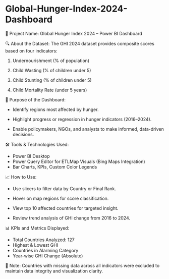 # Global-Hunger-Index-2024-Dashboard


📌 Project Name:
Global Hunger Index 2024 – Power BI Dashboard



🔍 About the Dataset:
The GHI 2024 dataset provides composite scores based on four indicators:

1. Undernourishment (% of population)

2. Child Wasting (% of children under 5)

3. Child Stunting (% of children under 5)

4. Child Mortality Rate (under 5 years)




🎯 Purpose of the Dashboard:

- Identify regions most affected by hunger.
  
- Highlight progress or regression in hunger indicators (2016–2024).
  
- Enable policymakers, NGOs, and analysts to make informed, data-driven decisions.




🛠️ Tools & Technologies Used:

- Power BI Desktop
- Power Query Editor for ETLMap Visuals (Bing Maps Integration)
- Bar Charts, KPIs, Custom Color Legends




📈 How to Use:

- Use slicers to filter data by Country or Final Rank.
  
- Hover on map regions for score classification.
  
- View top 10 affected countries for targeted insight.
  
- Review trend analysis of GHI change from 2016 to 2024.




📊 KPIs and Metrics Displayed:

- Total Countries Analyzed: 127
- Highest & Lowest GHI
- Countries in Alarming Category
- Year-wise GHI Change (Absolute)




📝 Note:
Countries with missing data across all indicators were excluded to maintain data integrity and visualization clarity.
